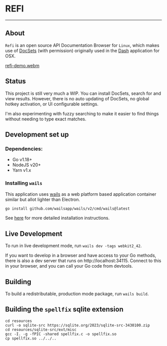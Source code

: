 # REFI

---

## About

`Refi` is an open source API Documentation Browser for `Linux`, which makes use of [DocSets](https://kapeli.com/docsets)
(with permission) originally used in the [Dash](https://kapeli.com/dash) application for OSX.

[refi-demo.webm](https://github.com/christian-schulze/refi/assets/239226/fd230e2e-f884-41eb-a410-8051e04956da)

## Status

This project is still very much a WIP. You can install DocSets, search for and view results.
However, there is no auto updating of DocSets, no global hotkey activation, or UI configurable settings.

I'm also experimenting with fuzzy searching to make it easier to find things without needing to
type exact matches.

## Development set up

### Dependencies:
- Go v1.18+
- NodeJS v20+
- Yarn v1.x

### Installing `wails`

This application uses [wails](https://wails.io/) as a web platform based application container
similar but allot lighter than Electron.
```bash
go install github.com/wailsapp/wails/v2/cmd/wails@latest
```
See [here](https://wails.io/docs/gettingstarted/installation/) for more detailed installation instructions. 

## Live Development

To run in live development mode, run `wails dev -tags webkit2_42`.

If you want to develop in a browser and have access to your Go methods, there is also a dev
server that runs on http://localhost:34115. Connect to this in your browser, and you can call
your Go code from devtools.

## Building

To build a redistributable, production mode package, run `wails build`.

## Building the `spellfix` sqlite extension

```shell
cd resources
curl -o sqlite-src https://sqlite.org/2023/sqlite-src-3430100.zip
cd resources/sqlite-src/ext/misc
gcc -I. -g -fPIC -shared spellfix.c -o spellfix.so
cp spellfix.so ../../..
```
